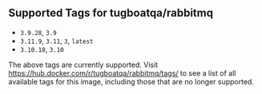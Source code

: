## Supported Tags for tugboatqa/rabbitmq

* `3.9.28`, `3.9`
* `3.11.9`, `3.11`, `3`, `latest`
* `3.10.18`, `3.10`

The above tags are currently supported. Visit https://hub.docker.com/r/tugboatqa/rabbitmq/tags/ to see a list of all available tags for this image, including those that are no longer supported.
